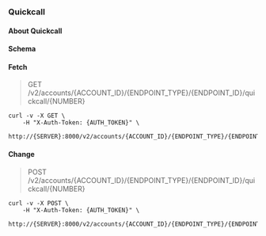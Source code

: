 ### Quickcall

#### About Quickcall

#### Schema



#### Fetch

> GET /v2/accounts/{ACCOUNT_ID}/{ENDPOINT_TYPE}/{ENDPOINT_ID}/quickcall/{NUMBER}

```shell
curl -v -X GET \
    -H "X-Auth-Token: {AUTH_TOKEN}" \
    http://{SERVER}:8000/v2/accounts/{ACCOUNT_ID}/{ENDPOINT_TYPE}/{ENDPOINT_ID}/quickcall/{NUMBER}
```

#### Change

> POST /v2/accounts/{ACCOUNT_ID}/{ENDPOINT_TYPE}/{ENDPOINT_ID}/quickcall/{NUMBER}

```shell
curl -v -X POST \
    -H "X-Auth-Token: {AUTH_TOKEN}" \
    http://{SERVER}:8000/v2/accounts/{ACCOUNT_ID}/{ENDPOINT_TYPE}/{ENDPOINT_ID}/quickcall/{NUMBER}
```

